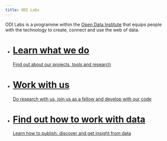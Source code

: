 ```yaml
---
title: ODI Labs
---
```


ODI Labs is a programme within the [Open Data Institute](http://theodi.org) that equips people with the technology to create, connect and use the web of data.

<div class="container">
<div class="row">
<ul class="grid effect-2" id="grid2">
<li class="home-module shown">
<div class="module module-light module-colour-12">
<a href="/vision">
<h1 class="module-heading">Learn what we do</h1>
<p class="module-subheading">Find out about our projects, tools and research</p>
</a>
</div>
</li>
<li class="home-module shown">
<div class="module module-light module-colour-3">
<a href="/collaborate">
<h1 class="module-heading">Work with us</h1>
<p class="module-subheading">Do research with us, join us as a fellow and develop with our code</p>
</a>
</div>
</li>
<li class="home-module shown">
<div class="module module-light module-colour-7">
<a href="/guides">
<h1 class="module-heading">Find out how to work with data</h1>
<p class="module-subheading">Learn how to publish, discover and get insight from data</p>
</a>
</div>
</li>
</ul>
</div>
</div>
